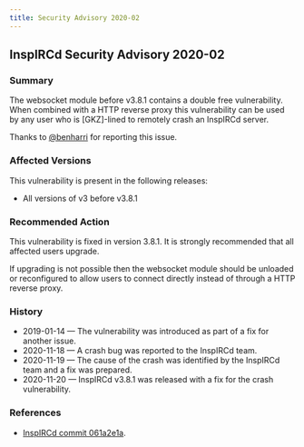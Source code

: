 ```yaml
---
title: Security Advisory 2020-02
---
```


## InspIRCd Security Advisory 2020-02

### Summary

The websocket module before v3.8.1 contains a double free vulnerability. When combined with a HTTP reverse proxy this vulnerability can be used by any user who is [GKZ]-lined to remotely crash an InspIRCd server.

Thanks to [@benharri](https://github.com/benharri) for reporting this issue.

### Affected Versions

This vulnerability is present in the following releases:

* All versions of v3 before v3.8.1

### Recommended Action

This vulnerability is fixed in version 3.8.1. It is strongly recommended that all affected users upgrade.

If upgrading is not possible then the websocket module should be unloaded or reconfigured to allow users to connect directly instead of through a HTTP reverse proxy.

### History

* 2019-01-14 &mdash; The vulnerability was introduced as part of a fix for another issue.
* 2020-11-18 &mdash; A crash bug was reported to the InspIRCd team.
* 2020-11-19 &mdash; The cause of the crash was identified by the InspIRCd team and a fix was prepared.
* 2020-11-20 &mdash; InspIRCd v3.8.1 was released with a fix for the crash vulnerability.

### References

* [InspIRCd commit 061a2e1a](https://github.com/inspircd/inspircd/commit/061a2e1aed3727b785976ea167cf2084d3e8f0f9).

